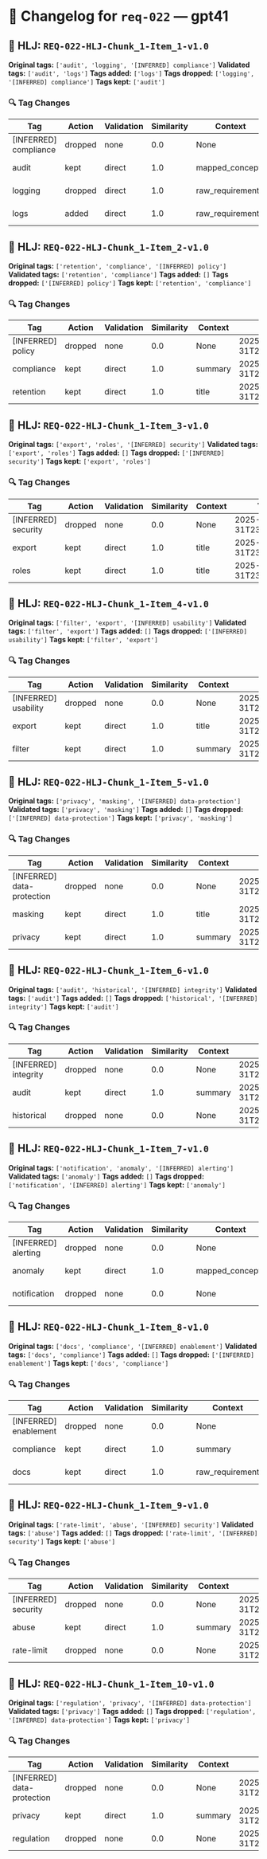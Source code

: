 # 📝 Changelog for `req-022` — **gpt41**

## 🔹 HLJ: `REQ-022-HLJ-Chunk_1-Item_1-v1.0`

**Original tags:** `['audit', 'logging', '[INFERRED] compliance']`
**Validated tags:** `['audit', 'logs']`
**Tags added:** `['logs']`
**Tags dropped:** `['logging', '[INFERRED] compliance']`
**Tags kept:** `['audit']`

### 🔍 Tag Changes
| Tag | Action   | Validation | Similarity | Context           | Timestamp               |
|-----|----------|------------|------------|-------------------|-------------------------|
| [INFERRED] compliance | dropped | none | 0.0 | None | 2025-05-31T23:59:42.467025Z |
| audit | kept | direct | 1.0 | mapped_concepts | 2025-05-31T23:59:42.249962Z |
| logging | dropped | direct | 1.0 | raw_requirement | 2025-05-31T23:59:42.321092Z |
| logs | added | direct | 1.0 | raw_requirement | 2025-05-31T23:59:42.321092Z |

## 🔹 HLJ: `REQ-022-HLJ-Chunk_1-Item_2-v1.0`

**Original tags:** `['retention', 'compliance', '[INFERRED] policy']`
**Validated tags:** `['retention', 'compliance']`
**Tags added:** `[]`
**Tags dropped:** `['[INFERRED] policy']`
**Tags kept:** `['retention', 'compliance']`

### 🔍 Tag Changes
| Tag | Action   | Validation | Similarity | Context           | Timestamp               |
|-----|----------|------------|------------|-------------------|-------------------------|
| [INFERRED] policy | dropped | none | 0.0 | None | 2025-05-31T23:59:42.633591Z |
| compliance | kept | direct | 1.0 | summary | 2025-05-31T23:59:42.482450Z |
| retention | kept | direct | 1.0 | title | 2025-05-31T23:59:42.470718Z |

## 🔹 HLJ: `REQ-022-HLJ-Chunk_1-Item_3-v1.0`

**Original tags:** `['export', 'roles', '[INFERRED] security']`
**Validated tags:** `['export', 'roles']`
**Tags added:** `[]`
**Tags dropped:** `['[INFERRED] security']`
**Tags kept:** `['export', 'roles']`

### 🔍 Tag Changes
| Tag | Action   | Validation | Similarity | Context           | Timestamp               |
|-----|----------|------------|------------|-------------------|-------------------------|
| [INFERRED] security | dropped | none | 0.0 | None | 2025-05-31T23:59:42.782268Z |
| export | kept | direct | 1.0 | title | 2025-05-31T23:59:42.638562Z |
| roles | kept | direct | 1.0 | title | 2025-05-31T23:59:42.642564Z |

## 🔹 HLJ: `REQ-022-HLJ-Chunk_1-Item_4-v1.0`

**Original tags:** `['filter', 'export', '[INFERRED] usability']`
**Validated tags:** `['filter', 'export']`
**Tags added:** `[]`
**Tags dropped:** `['[INFERRED] usability']`
**Tags kept:** `['filter', 'export']`

### 🔍 Tag Changes
| Tag | Action   | Validation | Similarity | Context           | Timestamp               |
|-----|----------|------------|------------|-------------------|-------------------------|
| [INFERRED] usability | dropped | none | 0.0 | None | 2025-05-31T23:59:42.944512Z |
| export | kept | direct | 1.0 | title | 2025-05-31T23:59:42.797754Z |
| filter | kept | direct | 1.0 | summary | 2025-05-31T23:59:42.793729Z |

## 🔹 HLJ: `REQ-022-HLJ-Chunk_1-Item_5-v1.0`

**Original tags:** `['privacy', 'masking', '[INFERRED] data-protection']`
**Validated tags:** `['privacy', 'masking']`
**Tags added:** `[]`
**Tags dropped:** `['[INFERRED] data-protection']`
**Tags kept:** `['privacy', 'masking']`

### 🔍 Tag Changes
| Tag | Action   | Validation | Similarity | Context           | Timestamp               |
|-----|----------|------------|------------|-------------------|-------------------------|
| [INFERRED] data-protection | dropped | none | 0.0 | None | 2025-05-31T23:59:43.102936Z |
| masking | kept | direct | 1.0 | title | 2025-05-31T23:59:42.961368Z |
| privacy | kept | direct | 1.0 | summary | 2025-05-31T23:59:42.957792Z |

## 🔹 HLJ: `REQ-022-HLJ-Chunk_1-Item_6-v1.0`

**Original tags:** `['audit', 'historical', '[INFERRED] integrity']`
**Validated tags:** `['audit']`
**Tags added:** `[]`
**Tags dropped:** `['historical', '[INFERRED] integrity']`
**Tags kept:** `['audit']`

### 🔍 Tag Changes
| Tag | Action   | Validation | Similarity | Context           | Timestamp               |
|-----|----------|------------|------------|-------------------|-------------------------|
| [INFERRED] integrity | dropped | none | 0.0 | None | 2025-05-31T23:59:43.390877Z |
| audit | kept | direct | 1.0 | summary | 2025-05-31T23:59:43.115150Z |
| historical | dropped | none | 0.0 | None | 2025-05-31T23:59:43.253866Z |

## 🔹 HLJ: `REQ-022-HLJ-Chunk_1-Item_7-v1.0`

**Original tags:** `['notification', 'anomaly', '[INFERRED] alerting']`
**Validated tags:** `['anomaly']`
**Tags added:** `[]`
**Tags dropped:** `['notification', '[INFERRED] alerting']`
**Tags kept:** `['anomaly']`

### 🔍 Tag Changes
| Tag | Action   | Validation | Similarity | Context           | Timestamp               |
|-----|----------|------------|------------|-------------------|-------------------------|
| [INFERRED] alerting | dropped | none | 0.0 | None | 2025-05-31T23:59:43.718758Z |
| anomaly | kept | direct | 1.0 | mapped_concepts | 2025-05-31T23:59:43.564869Z |
| notification | dropped | none | 0.0 | None | 2025-05-31T23:59:43.547837Z |

## 🔹 HLJ: `REQ-022-HLJ-Chunk_1-Item_8-v1.0`

**Original tags:** `['docs', 'compliance', '[INFERRED] enablement']`
**Validated tags:** `['docs', 'compliance']`
**Tags added:** `[]`
**Tags dropped:** `['[INFERRED] enablement']`
**Tags kept:** `['docs', 'compliance']`

### 🔍 Tag Changes
| Tag | Action   | Validation | Similarity | Context           | Timestamp               |
|-----|----------|------------|------------|-------------------|-------------------------|
| [INFERRED] enablement | dropped | none | 0.0 | None | 2025-05-31T23:59:43.926272Z |
| compliance | kept | direct | 1.0 | summary | 2025-05-31T23:59:43.787016Z |
| docs | kept | direct | 1.0 | raw_requirement | 2025-05-31T23:59:43.778410Z |

## 🔹 HLJ: `REQ-022-HLJ-Chunk_1-Item_9-v1.0`

**Original tags:** `['rate-limit', 'abuse', '[INFERRED] security']`
**Validated tags:** `['abuse']`
**Tags added:** `[]`
**Tags dropped:** `['rate-limit', '[INFERRED] security']`
**Tags kept:** `['abuse']`

### 🔍 Tag Changes
| Tag | Action   | Validation | Similarity | Context           | Timestamp               |
|-----|----------|------------|------------|-------------------|-------------------------|
| [INFERRED] security | dropped | none | 0.0 | None | 2025-05-31T23:59:44.232590Z |
| abuse | kept | direct | 1.0 | summary | 2025-05-31T23:59:44.078010Z |
| rate-limit | dropped | none | 0.0 | None | 2025-05-31T23:59:44.067081Z |

## 🔹 HLJ: `REQ-022-HLJ-Chunk_1-Item_10-v1.0`

**Original tags:** `['regulation', 'privacy', '[INFERRED] data-protection']`
**Validated tags:** `['privacy']`
**Tags added:** `[]`
**Tags dropped:** `['regulation', '[INFERRED] data-protection']`
**Tags kept:** `['privacy']`

### 🔍 Tag Changes
| Tag | Action   | Validation | Similarity | Context           | Timestamp               |
|-----|----------|------------|------------|-------------------|-------------------------|
| [INFERRED] data-protection | dropped | none | 0.0 | None | 2025-05-31T23:59:44.600753Z |
| privacy | kept | direct | 1.0 | summary | 2025-05-31T23:59:44.430877Z |
| regulation | dropped | none | 0.0 | None | 2025-05-31T23:59:44.412657Z |

